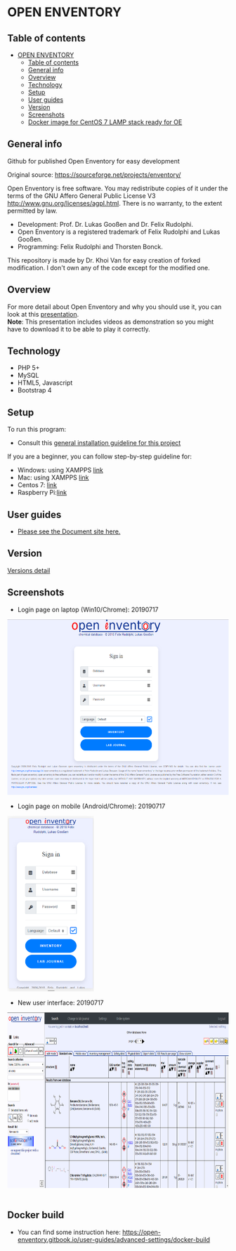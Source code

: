 # OPEN ENVENTORY

## Table of contents

- [OPEN ENVENTORY](#OPEN-ENVENTORY)
  - [Table of contents](#Table-of-contents)
  - [General info](#General-info)
  - [Overview](#Overview)
  - [Technology](#Technology)
  - [Setup](#Setup)
  - [User guides](#User-guides)
  - [Version](#Version)
  - [Screenshots](#Screenshots)
  - [Docker image for CentOS 7 LAMP stack ready for OE](#Docker-build)

## General info

Github for published Open Enventory for easy development

Original source: https://sourceforge.net/projects/enventory/

Open Enventory is free software. You may redistribute copies of it under the terms of the GNU Affero General Public License V3 http://www.gnu.org/licenses/agpl.html. There is no warranty, to the extent permitted by law.

- Development: Prof. Dr. Lukas Gooßen and Dr. Felix Rudolphi.  
- Open Enventory is a registered trademark of Felix Rudolphi and Lukas Gooßen.  
- Programming: Felix Rudolphi and Thorsten Bonck.  

This repository is made by Dr. Khoi Van for easy creation of forked modification. I don't own any of the code except for the modified one.


## Overview
For more detail about Open Enventory and why you should use it, you can look at this [presentation](https://www.dropbox.com/s/a1a44trp7imqfkx/Khoi%20Van%20-%20OE%20introduction%20-%2020191015%20-%20compressed.pptx?dl=0). <br/>
**Note**: This presentation includes videos as demonstration so you might have to download it to be able to play it correctly.

## Technology

- PHP 5+
- MySQL
- HTML5, Javascript
- Bootstrap 4

## Setup

To run this program:
- Consult this [general installation guideline for this project](http://enventory.chemie.uni-kl.de/inventar/INSTALL/INSTALL.html)

If you are a beginner, you can follow step-by-step guideline for:
- Windows: using XAMPPS [link](https://open-enventory.gitbook.io/user-guides/installation/windows)
- Mac: using XAMPPS [link](https://open-enventory.gitbook.io/user-guides/installation/mac-osx)
- Centos 7: [link](https://open-enventory.gitbook.io/user-guides/installation/centos-7)
- Raspberry Pi:[link](https://open-enventory.gitbook.io/user-guides/installation/raspbian-on-raspberry-pi-3b)

## User guides

- [Please see the Document site here.](https://open-enventory.gitbook.io/user-guides/)

## Version

[Versions detail](VERSION.md)

## Screenshots

- Login page on laptop (Win10/Chrome): 20190717
<img src="docs/new_login_laptop_20190718.png" alt="Login page on laptop (Win10/Chrome): 20190717" height="400"/>

- Login page on mobile (Android/Chrome): 20190717
<img src="docs/new_login_mobile_20190718.png" alt="Login page on mobile (Android/Chrome): 20190717" height="400"/>

- New user interface: 20190717
<img src="docs/interface_laptop_20190718.png" alt="New user interface: 20190717" height="400"/>
<br><br>

## Docker build
- You can find some instruction here: https://open-enventory.gitbook.io/user-guides/advanced-settings/docker-build
